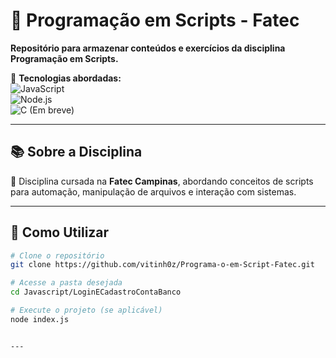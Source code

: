 # 📜 Programação em Scripts - Fatec  

**Repositório para armazenar conteúdos e exercícios da disciplina Programação em Scripts.**  

🚀 **Tecnologias abordadas:**  
![JavaScript](https://img.shields.io/badge/JavaScript-F7DF1E?style=for-the-badge&logo=javascript&logoColor=black)  
![Node.js](https://img.shields.io/badge/Node.js-339933?style=for-the-badge&logo=nodedotjs&logoColor=white)  
![C (Em breve)](https://img.shields.io/badge/C-00599C?style=for-the-badge&logo=c&logoColor=white)  

---


## 📚 Sobre a Disciplina  
📍 Disciplina cursada na **Fatec Campinas**, abordando conceitos de scripts para automação, manipulação de arquivos e interação com sistemas.  

---

## 📌 Como Utilizar  
```bash
# Clone o repositório
git clone https://github.com/vitinh0z/Programa-o-em-Script-Fatec.git

# Acesse a pasta desejada
cd Javascript/LoginECadastroContaBanco

# Execute o projeto (se aplicável)
node index.js


---

